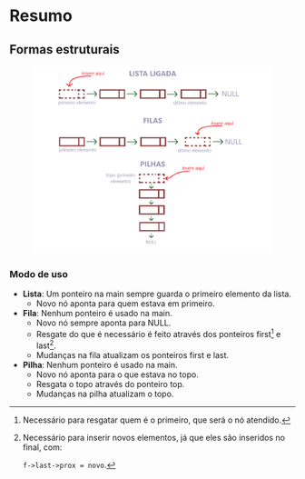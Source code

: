 # Resumo

## Formas estruturais

<figure><img src="../../.gitbook/assets/estrutura de dados.png" alt=""><figcaption></figcaption></figure>

### Modo de uso

* **Lista**: Um ponteiro na main sempre guarda o primeiro elemento da lista.
  * Novo nó aponta para quem estava em primeiro.
* **Fila**: Nenhum ponteiro é usado na main.
  * Novo nó sempre aponta para NULL.
  * Resgate do que é necessário é feito através dos ponteiros first[^1] e last[^2].
  * Mudanças na fila atualizam os ponteiros first e last.
* **Pilha**: Nenhum ponteiro é usado na main.
  * Novo nó aponta para o que estava no topo.
  * Resgata o topo através do ponteiro top.
  * Mudanças na pilha atualizam o topo.

[^1]: Necessário para resgatar quem é o primeiro, que será o nó atendido.

[^2]: Necessário para inserir novos elementos, já que eles são inseridos no final, com:

    `f->last->prox = novo`.
